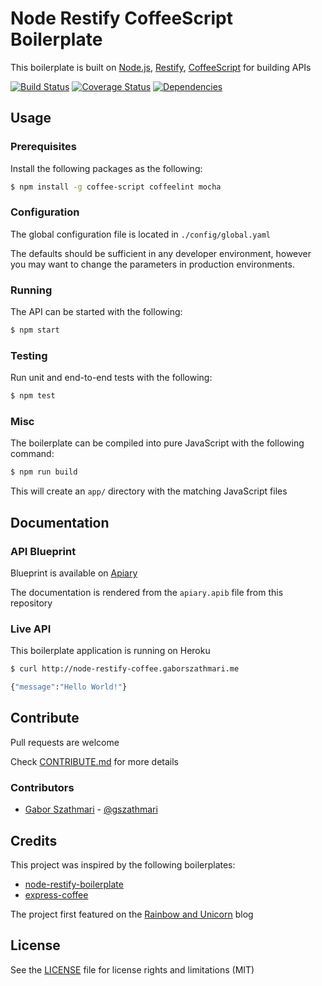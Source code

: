 # Node Restify CoffeeScript Boilerplate

This boilerplate is built on [Node.js](http://nodejs.org), [Restify](http://mcavage.me/node-restify), [CoffeeScript](http://coffeescript.org) for building APIs

[![Build Status](https://travis-ci.org/gszathmari/node-restify-coffee-boilerplate.svg)](https://travis-ci.org/gszathmari/node-restify-coffee-boilerplate)
[![Coverage Status](https://coveralls.io/repos/gszathmari/node-restify-coffee-boilerplate/badge.svg)](https://coveralls.io/r/gszathmari/node-restify-coffee-boilerplate)
[![Dependencies](https://david-dm.org/gszathmari/node-restify-coffee-boilerplate.svg)](https://david-dm.org/gszathmari/node-restify-coffee-boilerplate)

## Usage

### Prerequisites

Install the following packages as the following:

```sh
$ npm install -g coffee-script coffeelint mocha
```

### Configuration

The global configuration file is located in `./config/global.yaml`

The defaults should be sufficient in any developer environment, however you may want to change the parameters in production environments.

### Running

The API can be started with the following:

```sh
$ npm start
```

### Testing

Run unit and end-to-end tests with the following:

```sh
$ npm test
```

### Misc

The boilerplate can be compiled into pure JavaScript with the following command:

```sh
$ npm run build
```

This will create an `app/` directory with the matching JavaScript files

## Documentation

### API Blueprint

Blueprint is available on [Apiary](http://docs.noderestifycoffeeboilerplate.apiary.io/)

The documentation is rendered from the `apiary.apib` file from this repository

### Live API

This boilerplate application is running on Heroku

```sh
$ curl http://node-restify-coffee.gaborszathmari.me

{"message":"Hello World!"}
```

## Contribute

Pull requests are welcome

Check [CONTRIBUTE.md](CONTRIBUTE.md) for more details

### Contributors

- [Gabor Szathmari](http://gaborszathmari.me) - [@gszathmari](https://twitter.com/gszathmari)

## Credits

This project was inspired by the following boilerplates:

* [node-restify-boilerplate](https://github.com/dominiklessel/node-restify-boilerplate)
* [express-coffee](https://github.com/twilson63/express-coffee)

The project first featured on the [Rainbow and Unicorn](https://blog.gaborszathmari.me) blog

## License

See the [LICENSE](LICENSE) file for license rights and limitations (MIT)
